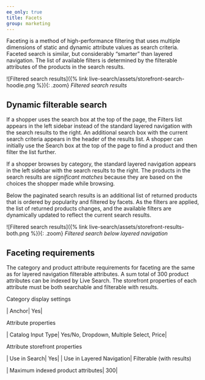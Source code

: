 ```yaml
---
ee_only: true
title: Facets
group: marketing
---
```


Faceting is a method of high-performance filtering that uses multiple dimensions of static and dynamic attribute values as search criteria. Faceted search is similar, but considerably “smarter” than layered navigation.  The list of available filters is determined by the filterable attributes of the products in the search results.

![Filtered search results]({% link live-search/assets/storefront-search-hoodie.png %}){: .zoom}
_Filtered search results_

## Dynamic filterable search

If a shopper uses the search box at the top of the page, the Filters list appears in the left sidebar instead of the standard layered navigation with the search results to the right. An additional search box with the current search criteria appears in the header of the results list. A shopper can initially use the Search box at the top of the page to find a product and then filter the list further.

If a shopper browses by category, the standard layered navigation appears in the left sidebar with the search results to the right. The products in the search results are _significant matches_ because they are based on the choices the shopper made while browsing.

Below the paginated search results is an additional list of returned products that is ordered by popularity and filtered by facets. As the filters are applied, the list of returned products changes, and the available filters are dynamically updated to reflect the current search results.

![Filtered search results]({% link live-search/assets/storefront-results-both.png %}){: .zoom}
_Filtered search below layered navigation_

## Faceting requirements

The category and product attribute requirements for faceting are the same as for layered navigation filterable attributes. 
A sum total of 300 product attributes can be indexed by Live Search. The storefront properties of each attribute must be both searchable and filterable with results.

Category display settings

| Anchor| Yes|

Attribute properties

| Catalog Input Type| Yes/No, Dropdown, Multiple Select, Price|

Attribute storefront properties

| Use in Search| Yes|
| Use in Layered Navigation| Filterable (with results)


| Maximum indexed product attributes| 300|
